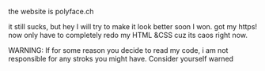 the website is polyface.ch

it still sucks, but hey I will try to make it look better soon
I won. got my https! now only have to completely redo my HTML &CSS cuz its caos right now.

WARNING: If for some reason you decide to read my code, i am not responsible for any stroks you might have.
Consider yourself warned
